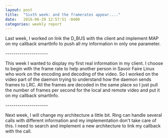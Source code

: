 ```yaml
---
layout: post
title:  "Sixth week: and the framerates appear...."
date:   2016-06-29 12:57:51 -0400
categories: weekly report
---
```

<p>Last week, I worked on link the D_BUS with the client and implement MAP on my callback smartInfo to push all my information in only one parameter. </p>
--------------------- <br>
<p>This week I wanted to display my first real information in my client. I choose to begin with the frame rate to help another person in Savoir Faire Linux who work on the encoding and decoding of the video.
So I worked on the video part of the daemon trying to understand how the daemon sends frames to LRC. All the frames are decoded in the same place so I just pull the number of frames per second for the local and remote video and put it on my callback smartInfo.</p>

--------------------- <br>

<p>Next week, I will change my architecture a little bit. Ring can handle several calls with different information and my implementation don't take care of this. I need to search and implement a new architecture to link my callback with the call.
